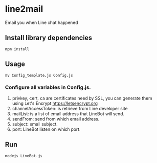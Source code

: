 # line2mail
Email you when Line chat happened

## Install library dependencies
`npm install`

## Usage
`mv Config_template.js Config.js`  
### Configure all variables in Config.js.  
1. privkey, cert, ca are certificates need by SSL, you can generate them using Let's Encrypt https://letsencrypt.org
2. channelAccessToken: is retrieve from Line developer site
3. mailList: is a list of email address that LineBot will send.
4. sendFrom: send from which email address.
5. subject: email subject.
6. port: LineBot listen on which port.

## Run
`nodejs LineBot.js`
